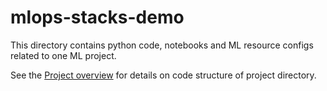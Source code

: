 # mlops-stacks-demo

This directory contains python code, notebooks and ML resource configs related to one ML project.

See the [Project overview](../docs/project-overview.md) for details on code structure of project directory.